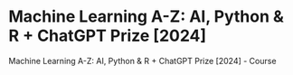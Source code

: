 # Machine Learning A-Z: AI, Python &amp; R + ChatGPT Prize [2024]
Machine Learning A-Z: AI, Python &amp; R + ChatGPT Prize [2024] - Course
